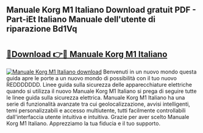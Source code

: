 ## Manuale Korg M1 Italiano Download gratuit PDF - Part-iEt Italiano Manuale dell'utente di riparazione Bd1Vq

# <h2><a href="http://dfden4.blite.top/?on=Manuale+Korg+M1+Italiano">🔗Download 👉🔴 Manuale Korg M1 Italiano</a></h2>

[![Manuale Korg M1 Italiano download](https://i.imgur.com/lujVjoI.png)](http://dfden4.blite.top/?on=Manuale+Korg+M1+Italiano)
Benvenuti in un nuovo mondo questa guida apre le porte a un nuovo mondo di possibilità con il tuo nuovo REDDDDDDD. Linee guida sulla sicurezza delle apparecchiature elettriche quando si utilizza il nuovo Manuale Korg M1 Italiano si prega di seguire tutte le linee guida sulla sicurezza elettrica. Manuale Korg M1 Italiano ha una serie di funzionalità avanzate tra cui geolocalizzazione, avvisi intelligenti, temi personalizzabili e accesso multiutente, tutti facilmente controllabili dall'interfaccia utente intuitiva e intuitiva. Grazie per aver scelto Manuale Korg M1 Italiano. Apprezziamo la tua fiducia e il tuo supporto.
